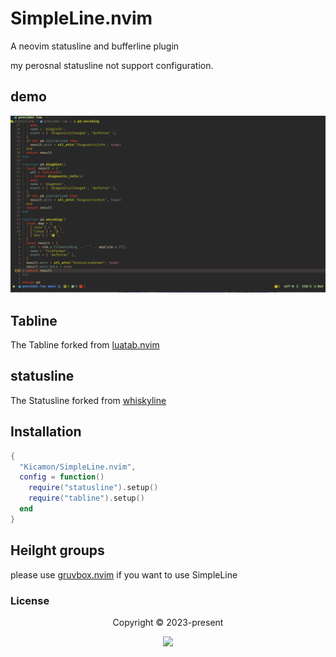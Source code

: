 # SimpleLine.nvim
A neovim statusline and bufferline plugin

my perosnal statusline not support configuration.

## demo
![demo](Demo.png)

## Tabline
The Tabline forked from [luatab.nvim](https://github.com/alvarosevilla95/luatab.nvim)

## statusline
The Statusline forked from [whiskyline](https://github.com/nvimdev/whiskyline.nvim)

## Installation
```lua
{
  "Kicamon/SimpleLine.nvim",
  config = function()
    require("statusline").setup()
    require("tabline").setup()
  end
}
```

## Heilght groups
please use [gruvbox.nvim](https://github.com/Kicamon/gruvbox.nvim) if you want to use SimpleLine

### License
<p align="center">
  Copyright &copy; 2023-present
</p>
<p align="center">
  <a href="https://github.com/glepnir/nvim/blob/master/LICENSE"
    ><img
      src="https://img.shields.io/static/v1.svg?style=for-the-badge&label=License&message=MIT&logoColor=d9e0ee&colorA=282a36&colorB=c678dd"
  /></a>
</p>
